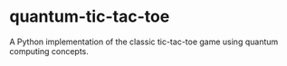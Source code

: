 # quantum-tic-tac-toe
A Python implementation of the classic tic-tac-toe game using quantum computing concepts.

